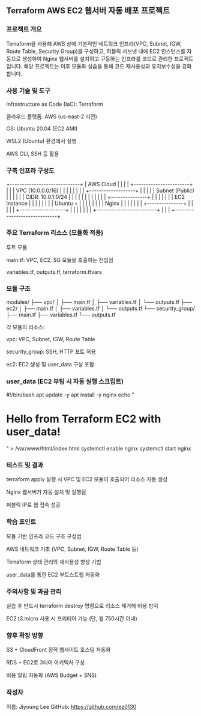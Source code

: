 ## Terraform AWS EC2 웹서버 자동 배포 프로젝트

### 프로젝트 개요

Terraform을 사용해 AWS 상에 기본적인 네트워크 인프라(VPC, Subnet, IGW, Route Table, Security Group)를 구성하고, 퍼블릭 서브넷 내에 EC2 인스턴스를 자동으로 생성하여 Nginx 웹서버를 설치하고 구동하는 인프라를 코드로 관리한 프로젝트입니다. 해당 프로젝트는 이후 모듈화 실습을 통해 코드 재사용성과 유지보수성을 강화합니다.

### 사용 기술 및 도구

Infrastructure as Code (IaC): Terraform

클라우드 플랫폼: AWS (us-east-2 리전)

OS: Ubuntu 20.04 (EC2 AMI)

WSL2 (Ubuntu) 환경에서 실행

AWS CLI, SSH 등 활용

### 구축 인프라 구성도

+-----------------------------+
|         AWS Cloud          |
|                             |
|  +-----------------------+  |
|  |        VPC (10.0.0.0/16) |  |
|  |                         |  |
|  |  +-------------------+  |  |
|  |  | Subnet (Public)   |  |  |
|  |  | CIDR: 10.0.1.0/24 |  |  |
|  |  |                   |  |  |
|  |  | +---------------+ |  |  |
|  |  | |  EC2 Instance | |  |  |
|  |  | |  Ubuntu +     | |  |  |
|  |  | |  Nginx        | |  |  |
|  |  | +---------------+ |  |  |
|  |  +-------------------+  |  |
|  |                         |  |
|  +-------------------------+  |
|                             |
+-----------------------------+

### 주요 Terraform 리소스 (모듈화 적용)

루트 모듈

main.tf: VPC, EC2, SG 모듈을 호출하는 진입점

variables.tf, outputs.tf, terraform.tfvars

### 모듈 구조

modules/
├── vpc/
│   ├── main.tf
│   ├── variables.tf
│   └── outputs.tf
├── ec2/
│   ├── main.tf
│   ├── variables.tf
│   └── outputs.tf
└── security_group/
    ├── main.tf
    ├── variables.tf
    └── outputs.tf

각 모듈의 리소스:

vpc: VPC, Subnet, IGW, Route Table

security_group: SSH, HTTP 포트 허용

ec2: EC2 생성 및 user_data 구성 포함

### user_data (EC2 부팅 시 자동 실행 스크립트)

#!/bin/bash
apt update -y
apt install -y nginx
echo "<h1>Hello from Terraform EC2 with user_data!</h1>" > /var/www/html/index.html
systemctl enable nginx
systemctl start nginx

### 테스트 및 결과

terraform apply 실행 시 VPC 및 EC2 모듈이 호출되어 리소스 자동 생성

Nginx 웹서버가 자동 설치 및 실행됨

퍼블릭 IP로 웹 접속 성공

### 학습 포인트

모듈 기반 인프라 코드 구조 구성법

AWS 네트워크 기초 (VPC, Subnet, IGW, Route Table 등)

Terraform 상태 관리와 재사용성 향상 기법

user_data를 통한 EC2 부트스트랩 자동화

### 주의사항 및 과금 관리

실습 후 반드시 terraform destroy 명령으로 리소스 제거해 비용 방지

EC2 t3.micro 사용 시 프리티어 가능 (단, 월 750시간 이내)

### 향후 확장 방향

S3 + CloudFront 정적 웹사이트 호스팅 자동화

RDS + EC2로 3티어 아키텍처 구성

비용 알림 자동화 (AWS Budget + SNS)

### 작성자

이름: Jiyoung Lee
GitHub: https://github.com/ez0130

